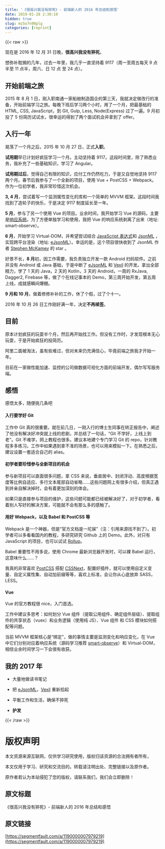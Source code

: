 ```yaml
---
title: '《很高兴我没有猝死》- 前端新人的 2016 年总结和感悟' 
date: 2019-01-28 2:30:10
hidden: true
slug: mz5o7n90plg
categories: [reprint]
---
```


{{< raw >}}

                    
<p>现在是 2016 年 12 月 31 日晚，<strong>很高兴我没有猝死</strong>。</p>
<p>想弥补耽搁的几年，过去一年里，我几乎一直坚持着 9117（周一至周五每天 9 点半至 11 点半，周六、日 12 点 至 24 点）。</p>
<h2 id="articleHeader0">开始前端之旅</h2>
<p>2015 年 8 月 1 日，刚入职南通一家船舶制造国企的第三天，我就决定做改行的准备，开始前端学习之旅。每晚下班后学习两个小时，用了一个月，把最基础的 HTML, CSS, JavaScript，到 Git, Gulp, Less, Node(Express) 过了一遍。9 月初投了 5 份简历试试水，很幸运的得到了两个面试机会并拿到了 offer。</p>
<h2 id="articleHeader1">入行一年</h2>
<p>晃荡了一个月之后，2015 年 10 月 27 日，正式<strong>入职</strong>。</p>
<p><strong>试用期</strong>早已计划好疯狂学习一个月。主动坚持着 9117。这段时间里，除了熟悉业务，我补充了一些基础知识，学习了 Angular。</p>
<p><strong>试用期过后</strong>，觉得自己有限的知识，应付工作仍然吃力，于是又自觉地坚持 9117 两个月。春节后我参与了一个全新的项目，使用 Vue + PostCSS + Webpack。作为一位初学者，我非常珍惜这次机会。</p>
<p><strong>3, 4 月</strong>，尝试着写一个监测属性变化的库和一个简单的 MVVM 框架。这段时间我找到了造轮子的快乐，于是决定 9117 制度延长至一年。</p>
<p><strong>5 月</strong>，参与了另一个使用 Vue 的项目。业余时间，我开始学习 Vue 的源码，主要是<a href="https://segmentfault.com/a/1190000007494308">响应系统</a>。为了方便单独学习和使用，我把 Vue 的响应系统剥离了出来（地址: smart-observe）。</p>
<p><strong>6 月</strong>，开始学习 Virtual-DOM，并希望尝试结合 <a href="https://github.com/cnlon/jep" rel="nofollow noreferrer" target="_blank">JavaScript 表达式</a>和 <a href="http://jsonml.org/" rel="nofollow noreferrer" target="_blank">JsonML</a> ，实现跨平台渲染（地址: <a href="https://github.com/cnlon/ejsonml" rel="nofollow noreferrer" target="_blank">eJsonML</a>）。幸运的是，这个项目很快收到了 JsonML 作者 <a href="https://github.com/mckamey" rel="nofollow noreferrer" target="_blank">Stephen McKamey</a> 的 star 。</p>
<p>好景不长，<strong>8 月</strong>初，因工作需要，我负责独立开发一款 Android 扫码软件。之前并没有 Android 或 Java 基础，于是中断了 <a href="https://github.com/cnlon/ejsonml" rel="nofollow noreferrer" target="_blank">eJsonML</a> 和 <a href="https://github.com/vexiljs/vexil" rel="nofollow noreferrer" target="_blank">Vexil</a> 的开发。拿出全部精力，学了 1 天的 Java，2 天的 Kotlin，3 天的 Android，一周的 RxJava, Dagger2, Firebase 等，做了个在线记事本的 Demo，第三周开始开发，第五周上线，成就感瞬间爆棚。</p>
<p><strong>9 月和 10 月</strong>，做着修修补补的工作，休了个假，过了个十一。</p>
<p>2016 年 10 月 26 日工作刚好满一年，决定<strong>不再续签</strong>。</p>
<h2 id="articleHeader2">目前</h2>
<p>原本计划疯狂的玩耍半个月，然后再开始找工作。但没有工作时，才发现根本无心玩耍，于是开始疯狂的投简历。</p>
<p>阿里二面被淘汰，虽有些难过，但对未来仍充满信心，毕竟前端之旅我才开始一年。</p>
<p>目前在一家做性能加速、监控的公司做数据可视化方面的前端开发，偶尔写写服务端。</p>
<h2 id="articleHeader3">感悟</h2>
<p>感悟太多，随便挑几条吧</p>
<h4>入行要学好 Git</h4>
<p>工作中 Git 真的很重要。就在前几日，一刚入行的博士生同事在转正报告中，阐述了他没有解决好冲突就上线的悲剧，并总结了一句话，“Git 不学好，上线上到老”。Git 不难学，网上教程也很多。建议本地建个专门学习 Git 的 repo，针对教程多多练习。工作中如果遇到拿不准的场景，也可以用来模拟一下。在熟悉之后，建议设置一套适合自己的 alias。</p>
<h4>初学者要珍惜参与全新项目的机会</h4>
<p>参与新项目可以直面很多问题，拿 CSS 来说，垂直居中、封闭浮动、高度根据宽度等比例自适应、多行文本尾部自动省略……这些问题网上有很多介绍，但真正遇到并亲自解决掉时，会有着更加深刻的体会。</p>
<p>如果只是直接参与项目的维护，这些问题可能都已经被解决好了，对于初学者，看着别人写好的解决方案，可能就不会有那么多的感触了。</p>
<h4>用好 Webpack，以及 Babel 和 PostCSS 等</h4>
<p>Webpack 是一个神器，但是“官方文档是一坨屎”（注：引用来源找不到了）。初学者可以多看看国内的教程，多研究研究 Github 上的 Demo。此外，对只有 JavaScript 的项目，也可以试试 <a href="http://rollupjs.org/" rel="nofollow noreferrer" target="_blank">Rollup</a>。</p>
<p>Babel 重要性不用多说，使用 Chrome 最新浏览器开发时，可以裸 Babel 运行，这意味什么……？</p>
<p>我真的非常喜欢 <a href="http://postcss.org/" rel="nofollow noreferrer" target="_blank">PostCSS</a> 搭配 <a href="http://cssnext.io/" rel="nofollow noreferrer" target="_blank">CSSNext</a>，配置好插件，就可以使用自定义变量、自定义属性集、自动加前缀等等，喜欢上标准，会让你从心底放弃 SASS，LESS。</p>
<h4>Vue</h4>
<p>Vue 的官方教程很 nice，入门首选。</p>
<p>工作中建议多思考：如何划分 Vue 组件（提取公用组件、确定组件层级）、提取组件的共享状态（vuex）和业务逻辑（使用纯 JS）、Vue 组件 和 CSS 模块如何搭配等问题。</p>
<p>当前 MVVM 框架核心是“绑定”，做的事情主要是监测变化和响应变化，在 Vue 中它们分别对应着响应系统（源码学习推荐 <a href="https://github.com/cnlon/smart-observe" rel="nofollow noreferrer" target="_blank">smart-observe</a>）和 Virtual-DOM，相信业余时间学习一下会很有收获。</p>
<h2 id="articleHeader4">我的 2017 年</h2>
<ul>
<li><p>大量地做读书笔记</p></li>
<li><p>把 <a href="https://github.com/cnlon/ejsonml" rel="nofollow noreferrer" target="_blank">eJsonML</a>，<a href="https://github.com/vexiljs/vexil" rel="nofollow noreferrer" target="_blank">Vexil</a> 重新拾起</p></li>
<li><p>平衡工作和生活，确保不猝死</p></li>
<li><p><strong>护发</strong></p></li>
</ul>

                
{{< /raw >}}

# 版权声明
本文资源来源互联网，仅供学习研究使用，版权归该资源的合法拥有者所有，

本文仅用于学习、研究和交流目的。转载请注明出处、完整链接以及原作者。

原作者若认为本站侵犯了您的版权，请联系我们，我们会立即删除！

## 原文标题
《很高兴我没有猝死》- 前端新人的 2016 年总结和感悟

## 原文链接
[https://segmentfault.com/a/1190000007979219](https://segmentfault.com/a/1190000007979219)

